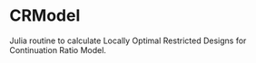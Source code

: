 # CRModel
Julia routine to calculate Locally Optimal Restricted Designs for Continuation Ratio Model. 

